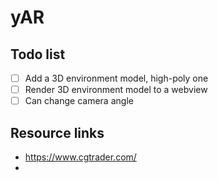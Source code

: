 # yAR

## Todo list
- [ ] Add a 3D environment model, high-poly one
- [ ] Render 3D environment model to a webview
- [ ] Can change camera angle

## Resource links
- https://www.cgtrader.com/
- 